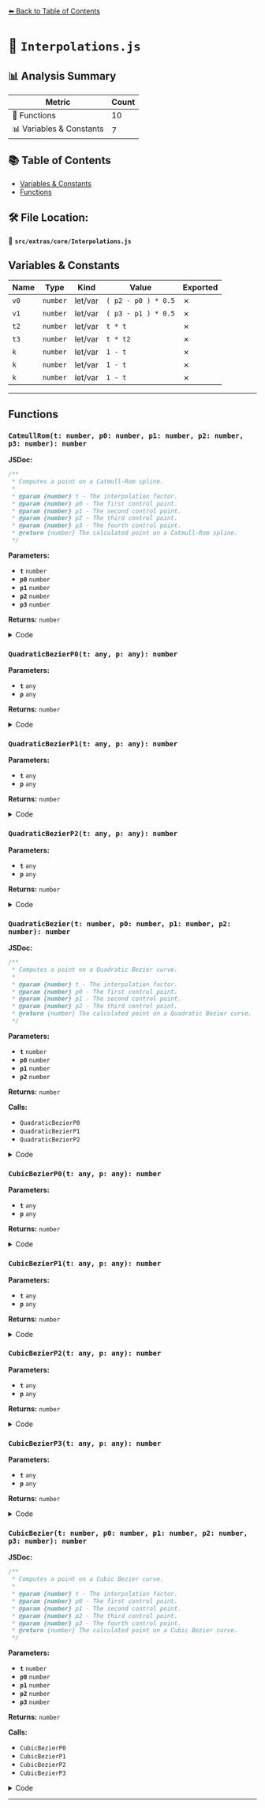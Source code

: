 [⬅️ Back to Table of Contents](../../../index.md)

# 📄 `Interpolations.js`

## 📊 Analysis Summary

| Metric | Count |
|--------|-------|
| 🔧 Functions | 10 |
| 📊 Variables & Constants | 7 |

## 📚 Table of Contents

- [Variables & Constants](#variables-constants)
- [Functions](#functions)

## 🛠️ File Location:
📂 **`src/extras/core/Interpolations.js`**

## Variables & Constants

| Name | Type | Kind | Value | Exported |
|------|------|------|-------|----------|
| `v0` | `number` | let/var | `( p2 - p0 ) * 0.5` | ✗ |
| `v1` | `number` | let/var | `( p3 - p1 ) * 0.5` | ✗ |
| `t2` | `number` | let/var | `t * t` | ✗ |
| `t3` | `number` | let/var | `t * t2` | ✗ |
| `k` | `number` | let/var | `1 - t` | ✗ |
| `k` | `number` | let/var | `1 - t` | ✗ |
| `k` | `number` | let/var | `1 - t` | ✗ |


---

## Functions

### `CatmullRom(t: number, p0: number, p1: number, p2: number, p3: number): number`

**JSDoc:**
```typescript
/**
 * Computes a point on a Catmull-Rom spline.
 *
 * @param {number} t - The interpolation factor.
 * @param {number} p0 - The first control point.
 * @param {number} p1 - The second control point.
 * @param {number} p2 - The third control point.
 * @param {number} p3 - The fourth control point.
 * @return {number} The calculated point on a Catmull-Rom spline.
 */
```

**Parameters:**

- **`t`** `number`
- **`p0`** `number`
- **`p1`** `number`
- **`p2`** `number`
- **`p3`** `number`

**Returns:** `number`

<details><summary>Code</summary>

```typescript
function CatmullRom( t, p0, p1, p2, p3 ) {

	const v0 = ( p2 - p0 ) * 0.5;
	const v1 = ( p3 - p1 ) * 0.5;
	const t2 = t * t;
	const t3 = t * t2;
	return ( 2 * p1 - 2 * p2 + v0 + v1 ) * t3 + ( - 3 * p1 + 3 * p2 - 2 * v0 - v1 ) * t2 + v0 * t + p1;

}
```
</details>

### `QuadraticBezierP0(t: any, p: any): number`

**Parameters:**

- **`t`** `any`
- **`p`** `any`

**Returns:** `number`

<details><summary>Code</summary>

```typescript
function QuadraticBezierP0( t, p ) {

	const k = 1 - t;
	return k * k * p;

}
```
</details>

### `QuadraticBezierP1(t: any, p: any): number`

**Parameters:**

- **`t`** `any`
- **`p`** `any`

**Returns:** `number`

<details><summary>Code</summary>

```typescript
function QuadraticBezierP1( t, p ) {

	return 2 * ( 1 - t ) * t * p;

}
```
</details>

### `QuadraticBezierP2(t: any, p: any): number`

**Parameters:**

- **`t`** `any`
- **`p`** `any`

**Returns:** `number`

<details><summary>Code</summary>

```typescript
function QuadraticBezierP2( t, p ) {

	return t * t * p;

}
```
</details>

### `QuadraticBezier(t: number, p0: number, p1: number, p2: number): number`

**JSDoc:**
```typescript
/**
 * Computes a point on a Quadratic Bezier curve.
 *
 * @param {number} t - The interpolation factor.
 * @param {number} p0 - The first control point.
 * @param {number} p1 - The second control point.
 * @param {number} p2 - The third control point.
 * @return {number} The calculated point on a Quadratic Bezier curve.
 */
```

**Parameters:**

- **`t`** `number`
- **`p0`** `number`
- **`p1`** `number`
- **`p2`** `number`

**Returns:** `number`

**Calls:**

- `QuadraticBezierP0`
- `QuadraticBezierP1`
- `QuadraticBezierP2`

<details><summary>Code</summary>

```typescript
function QuadraticBezier( t, p0, p1, p2 ) {

	return QuadraticBezierP0( t, p0 ) + QuadraticBezierP1( t, p1 ) +
		QuadraticBezierP2( t, p2 );

}
```
</details>

### `CubicBezierP0(t: any, p: any): number`

**Parameters:**

- **`t`** `any`
- **`p`** `any`

**Returns:** `number`

<details><summary>Code</summary>

```typescript
function CubicBezierP0( t, p ) {

	const k = 1 - t;
	return k * k * k * p;

}
```
</details>

### `CubicBezierP1(t: any, p: any): number`

**Parameters:**

- **`t`** `any`
- **`p`** `any`

**Returns:** `number`

<details><summary>Code</summary>

```typescript
function CubicBezierP1( t, p ) {

	const k = 1 - t;
	return 3 * k * k * t * p;

}
```
</details>

### `CubicBezierP2(t: any, p: any): number`

**Parameters:**

- **`t`** `any`
- **`p`** `any`

**Returns:** `number`

<details><summary>Code</summary>

```typescript
function CubicBezierP2( t, p ) {

	return 3 * ( 1 - t ) * t * t * p;

}
```
</details>

### `CubicBezierP3(t: any, p: any): number`

**Parameters:**

- **`t`** `any`
- **`p`** `any`

**Returns:** `number`

<details><summary>Code</summary>

```typescript
function CubicBezierP3( t, p ) {

	return t * t * t * p;

}
```
</details>

### `CubicBezier(t: number, p0: number, p1: number, p2: number, p3: number): number`

**JSDoc:**
```typescript
/**
 * Computes a point on a Cubic Bezier curve.
 *
 * @param {number} t - The interpolation factor.
 * @param {number} p0 - The first control point.
 * @param {number} p1 - The second control point.
 * @param {number} p2 - The third control point.
 * @param {number} p3 - The fourth control point.
 * @return {number} The calculated point on a Cubic Bezier curve.
 */
```

**Parameters:**

- **`t`** `number`
- **`p0`** `number`
- **`p1`** `number`
- **`p2`** `number`
- **`p3`** `number`

**Returns:** `number`

**Calls:**

- `CubicBezierP0`
- `CubicBezierP1`
- `CubicBezierP2`
- `CubicBezierP3`

<details><summary>Code</summary>

```typescript
function CubicBezier( t, p0, p1, p2, p3 ) {

	return CubicBezierP0( t, p0 ) + CubicBezierP1( t, p1 ) + CubicBezierP2( t, p2 ) +
		CubicBezierP3( t, p3 );

}
```
</details>


---